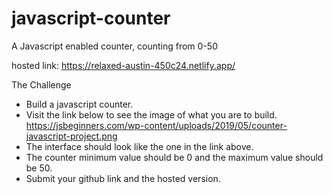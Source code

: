 # javascript-counter
A Javascript enabled counter, counting from 0-50

hosted link: https://relaxed-austin-450c24.netlify.app/

The Challenge
- Build a javascript counter.
- Visit the link below to see the image of what you are to build. https://jsbeginners.com/wp-content/uploads/2019/05/counter-javascript-project.png
- The interface should look like the one in the link above.
- The counter minimum value should be 0 and the maximum value should be 50.
- Submit your github link and the hosted version.

